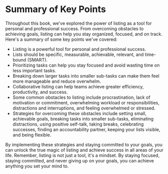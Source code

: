 Summary of Key Points
=============================================

Throughout this book, we've explored the power of listing as a tool for personal and professional success. From overcoming obstacles to achieving goals, listing can help you stay organized, focused, and on track. Here's a summary of some key points we've covered:

* Listing is a powerful tool for personal and professional success.
* Lists should be specific, measurable, achievable, relevant, and time-bound (SMART).
* Prioritizing tasks can help you stay focused and avoid wasting time on less important tasks.
* Breaking down larger tasks into smaller sub-tasks can make them feel more manageable and reduce overwhelm.
* Collaborative listing can help teams achieve greater efficiency, productivity, and success.
* Some common obstacles to listing include procrastination, lack of motivation or commitment, overwhelming workload or responsibilities, distractions and interruptions, and feeling overwhelmed or stressed.
* Strategies for overcoming these obstacles include setting small, achievable goals, breaking tasks into smaller sub-tasks, eliminating distractions, using positive self-talk, taking breaks, celebrating successes, finding an accountability partner, keeping your lists visible, and being flexible.

By implementing these strategies and staying committed to your goals, you can unlock the true magic of listing and achieve success in all areas of your life. Remember, listing is not just a tool, it's a mindset. By staying focused, staying committed, and never giving up on your goals, you can achieve anything you set your mind to.
